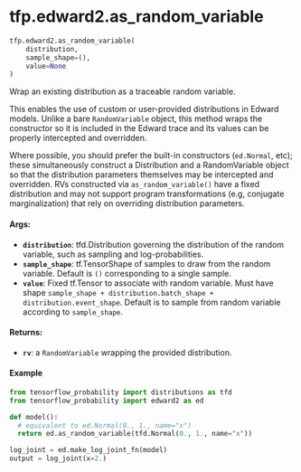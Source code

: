<div itemscope itemtype="http://developers.google.com/ReferenceObject">
<meta itemprop="name" content="tfp.edward2.as_random_variable" />
<meta itemprop="path" content="Stable" />
</div>

# tfp.edward2.as_random_variable

``` python
tfp.edward2.as_random_variable(
    distribution,
    sample_shape=(),
    value=None
)
```

Wrap an existing distribution as a traceable random variable.

This enables the use of custom or user-provided distributions in
Edward models. Unlike a bare `RandomVariable` object, this method
wraps the constructor so it is included in the Edward trace and its
values can be properly intercepted and overridden.

Where possible, you should prefer the built-in constructors
(`ed.Normal`, etc); these simultaneously construct a Distribution
and a RandomVariable object so that the distribution parameters
themselves may be intercepted and overridden. RVs constructed via
`as_random_variable()` have a fixed distribution and may not support
program transformations (e.g, conjugate marginalization) that rely
on overriding distribution parameters.

#### Args:

* <b>`distribution`</b>: tfd.Distribution governing the distribution of the random
    variable, such as sampling and log-probabilities.
* <b>`sample_shape`</b>: tf.TensorShape of samples to draw from the random variable.
    Default is `()` corresponding to a single sample.
* <b>`value`</b>: Fixed tf.Tensor to associate with random variable. Must have shape
    `sample_shape + distribution.batch_shape + distribution.event_shape`.
    Default is to sample from random variable according to `sample_shape`.


#### Returns:

* <b>`rv`</b>: a `RandomVariable` wrapping the provided distribution.

#### Example

```python
from tensorflow_probability import distributions as tfd
from tensorflow_probability import edward2 as ed

def model():
  # equivalent to ed.Normal(0., 1., name="x")
  return ed.as_random_variable(tfd.Normal(0., 1., name="x"))

log_joint = ed.make_log_joint_fn(model)
output = log_joint(x=2.)
```